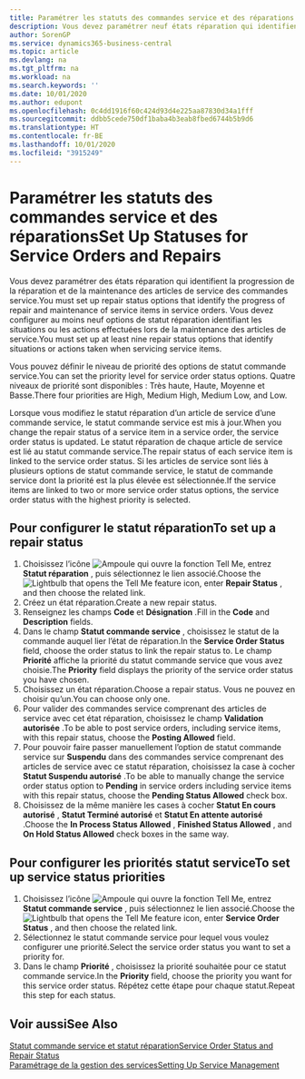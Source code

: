 ```yaml
---
title: Paramétrer les statuts des commandes service et des réparations | Microsoft Docs
description: Vous devez paramétrer neuf états réparation qui identifient la progression de la réparation et de la maintenance des articles de service des commandes service.
author: SorenGP
ms.service: dynamics365-business-central
ms.topic: article
ms.devlang: na
ms.tgt_pltfrm: na
ms.workload: na
ms.search.keywords: ''
ms.date: 10/01/2020
ms.author: edupont
ms.openlocfilehash: 0c4dd1916f60c424d93d4e225aa87830d34a1fff
ms.sourcegitcommit: ddbb5cede750df1baba4b3eab8fbed6744b5b9d6
ms.translationtype: HT
ms.contentlocale: fr-BE
ms.lasthandoff: 10/01/2020
ms.locfileid: "3915249"
---
```

# <a name="set-up-statuses-for-service-orders-and-repairs"></a><span data-ttu-id="13053-103">Paramétrer les statuts des commandes service et des réparations</span><span class="sxs-lookup"><span data-stu-id="13053-103">Set Up Statuses for Service Orders and Repairs</span></span>
<span data-ttu-id="13053-104">Vous devez paramétrer des états réparation qui identifient la progression de la réparation et de la maintenance des articles de service des commandes service.</span><span class="sxs-lookup"><span data-stu-id="13053-104">You must set up repair status options that identify the progress of repair and maintenance of service items in service orders.</span></span> <span data-ttu-id="13053-105">Vous devez configurer au moins neuf options de statut réparation identifiant les situations ou les actions effectuées lors de la maintenance des articles de service.</span><span class="sxs-lookup"><span data-stu-id="13053-105">You must set up at least nine repair status options that identify situations or actions taken when servicing service items.</span></span>  

<span data-ttu-id="13053-106">Vous pouvez définir le niveau de priorité des options de statut commande service.</span><span class="sxs-lookup"><span data-stu-id="13053-106">You can set the priority level for service order status options.</span></span> <span data-ttu-id="13053-107">Quatre niveaux de priorité sont disponibles : Très haute, Haute, Moyenne et Basse.</span><span class="sxs-lookup"><span data-stu-id="13053-107">There four priorities are High, Medium High, Medium Low, and Low.</span></span>  

<span data-ttu-id="13053-108">Lorsque vous modifiez le statut réparation d’un article de service d’une commande service, le statut commande service est mis à jour.</span><span class="sxs-lookup"><span data-stu-id="13053-108">When you change the repair status of a service item in a service order, the service order status is updated.</span></span> <span data-ttu-id="13053-109">Le statut réparation de chaque article de service est lié au statut commande service.</span><span class="sxs-lookup"><span data-stu-id="13053-109">The repair status of each service item is linked to the service order status.</span></span> <span data-ttu-id="13053-110">Si les articles de service sont liés à plusieurs options de statut commande service, le statut de commande service dont la priorité est la plus élevée est sélectionnée.</span><span class="sxs-lookup"><span data-stu-id="13053-110">If the service items are linked to two or more service order status options, the service order status with the highest priority is selected.</span></span>  

## <a name="to-set-up-a-repair-status"></a><span data-ttu-id="13053-111">Pour configurer le statut réparation</span><span class="sxs-lookup"><span data-stu-id="13053-111">To set up a repair status</span></span>  
1. <span data-ttu-id="13053-112">Choisissez l’icône ![Ampoule qui ouvre la fonction Tell Me](media/ui-search/search_small.png "Dites-moi ce que vous voulez faire"), entrez **Statut réparation** , puis sélectionnez le lien associé.</span><span class="sxs-lookup"><span data-stu-id="13053-112">Choose the ![Lightbulb that opens the Tell Me feature](media/ui-search/search_small.png "Tell me what you want to do") icon, enter **Repair Status** , and then choose the related link.</span></span>
2. <span data-ttu-id="13053-113">Créez un état réparation.</span><span class="sxs-lookup"><span data-stu-id="13053-113">Create a new repair status.</span></span>  
3. <span data-ttu-id="13053-114">Renseignez les champs **Code** et **Désignation** .</span><span class="sxs-lookup"><span data-stu-id="13053-114">Fill in the **Code** and **Description** fields.</span></span>  
4. <span data-ttu-id="13053-115">Dans le champ **Statut commande service** , choisissez le statut de la commande auquel lier l’état de réparation.</span><span class="sxs-lookup"><span data-stu-id="13053-115">In the **Service Order Status** field, choose the order status to link the repair status to.</span></span> <span data-ttu-id="13053-116">Le champ **Priorité** affiche la priorité du statut commande service que vous avez choisie.</span><span class="sxs-lookup"><span data-stu-id="13053-116">The **Priority** field displays the priority of the service order status you have chosen.</span></span>  
5. <span data-ttu-id="13053-117">Choisissez un état réparation.</span><span class="sxs-lookup"><span data-stu-id="13053-117">Choose a repair status.</span></span> <span data-ttu-id="13053-118">Vous ne pouvez en choisir qu’un.</span><span class="sxs-lookup"><span data-stu-id="13053-118">You can choose only one.</span></span>  
6. <span data-ttu-id="13053-119">Pour valider des commandes service comprenant des articles de service avec cet état réparation, choisissez le champ **Validation autorisée** .</span><span class="sxs-lookup"><span data-stu-id="13053-119">To be able to post service orders, including service items, with this repair status, choose the **Posting Allowed** field.</span></span>  
7. <span data-ttu-id="13053-120">Pour pouvoir faire passer manuellement l’option de statut commande service sur **Suspendu** dans des commandes service comprenant des articles de service avec ce statut réparation, choisissez la case à cocher **Statut Suspendu autorisé** .</span><span class="sxs-lookup"><span data-stu-id="13053-120">To be able to manually change the service order status option to **Pending** in service orders including service items with this repair status, choose the **Pending Status Allowed** check box.</span></span>  
8. <span data-ttu-id="13053-121">Choisissez de la même manière les cases à cocher **Statut En cours autorisé** , **Statut Terminé autorisé** et **Statut En attente autorisé** .</span><span class="sxs-lookup"><span data-stu-id="13053-121">Choose the **In Process Status Allowed** , **Finished Status Allowed** , and **On Hold Status Allowed** check boxes in the same way.</span></span>
  
## <a name="to-set-up-service-status-priorities"></a><span data-ttu-id="13053-122">Pour configurer les priorités statut service</span><span class="sxs-lookup"><span data-stu-id="13053-122">To set up service status priorities</span></span>  
1. <span data-ttu-id="13053-123">Choisissez l’icône ![Ampoule qui ouvre la fonction Tell Me](media/ui-search/search_small.png "Dites-moi ce que vous voulez faire"), entrez **Statut commande service** , puis sélectionnez le lien associé.</span><span class="sxs-lookup"><span data-stu-id="13053-123">Choose the ![Lightbulb that opens the Tell Me feature](media/ui-search/search_small.png "Tell me what you want to do") icon, enter **Service Order Status** , and then choose the related link.</span></span>  
2. <span data-ttu-id="13053-124">Sélectionnez le statut commande service pour lequel vous voulez configurer une priorité.</span><span class="sxs-lookup"><span data-stu-id="13053-124">Select the service order status you want to set a priority for.</span></span>  
3. <span data-ttu-id="13053-125">Dans le champ **Priorité** , choisissez la priorité souhaitée pour ce statut commande service.</span><span class="sxs-lookup"><span data-stu-id="13053-125">In the **Priority** field, choose the priority you want for this service order status.</span></span> <span data-ttu-id="13053-126">Répétez cette étape pour chaque statut.</span><span class="sxs-lookup"><span data-stu-id="13053-126">Repeat this step for each status.</span></span>  

## <a name="see-also"></a><span data-ttu-id="13053-127">Voir aussi</span><span class="sxs-lookup"><span data-stu-id="13053-127">See Also</span></span>  
[<span data-ttu-id="13053-128">Statut commande service et statut réparation</span><span class="sxs-lookup"><span data-stu-id="13053-128">Service Order Status and Repair Status</span></span>](service-service-order-status-and-repair-status.md)  
[<span data-ttu-id="13053-129">Paramétrage de la gestion des services</span><span class="sxs-lookup"><span data-stu-id="13053-129">Setting Up Service Management</span></span>](service-setup-service.md)  
